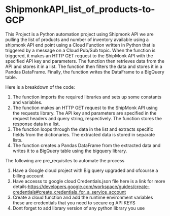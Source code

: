# ShipmonkAPI_list_of_products-to-GCP
This Project is a Python automation project  using Shipmonk API
we are pulling the list of products and number of inventory available using a shipmonk API end point using a Cloud Function written in Python that is triggered by a message on a Cloud Pub/Sub topic. When the function is triggered, it makes an HTTP GET request to the ShipMonk API with the specified API key and parameters. The function then retrieves data from the API and stores it in a list. The function then filters the data and stores it in a Pandas DataFrame. Finally, the function writes the DataFrame to a BigQuery table.

Here is a breakdown of the code:

1.  The function imports the required libraries and sets up some constants and variables.
2.  The function makes an HTTP GET request to the ShipMonk API using the requests library. The API key and parameters are specified in the request headers and query   string, respectively. The function stores the response data in a list.
3.  The function loops through the data in the list and extracts specific fields from the dictionaries. The extracted data is stored in separate lists.
4.  The function creates a Pandas DataFrame from the extracted data and writes it to a BigQuery table using the bigquery library.


The following are pre_requisites to  automate the process
  1. Have a Google cloud project with Big query upgraded and ofcourse a billing account
  2. Have accesss to google cloud  Credentials.json file here is a link for more details:https://developers.google.com/workspace/guides/create-credentials#create_credentials_for_a_service_account
  3. Create a cloud function and add the runtime environment variables these are credentials that you need to secure eg API KEYS
  4. Dont forget to add library version of any python library you use
